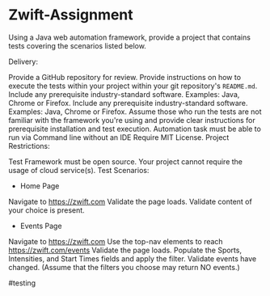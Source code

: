 # Zwift-Assignment
Using a Java web automation framework, provide a project that contains tests covering the scenarios listed below.

Delivery:

Provide a GitHub repository for review.
Provide instructions on how to execute the tests within your project within your git repository's `README.md`.
Include any prerequisite industry-standard software. Examples: Java, Chrome or Firefox.
Include any prerequisite industry-standard software. Examples: Java, Chrome or Firefox.
Assume those who run the tests are not familiar with the framework you're using and provide clear instructions for prerequisite installation and test execution.
Automation task must be able to run via Command line without an IDE
Require MIT License.
Project Restrictions:

Test Framework must be open source.
Your project cannot require the usage of cloud service(s).
Test Scenarios:

 - Home Page

Navigate to https://zwift.com
Validate the page loads.
Validate content of your choice is present.
- Events Page

Navigate to https://zwift.com
Use the top-nav elements to reach https://zwift.com/events
Validate the page loads.
Populate the Sports, Intensities, and Start Times fields and apply the filter.
Validate events have changed. (Assume that the filters you choose may return NO events.)

#testing
